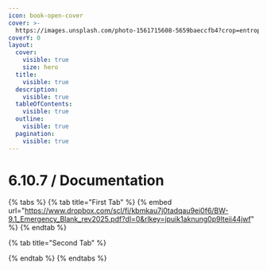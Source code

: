 ```yaml
---
icon: book-open-cover
cover: >-
  https://images.unsplash.com/photo-1561715608-5659baeccfb4?crop=entropy&cs=srgb&fm=jpg&ixid=M3wxOTcwMjR8MHwxfHNlYXJjaHw1fHxlbWVyZ2VuY3klMjBleGl0fGVufDB8fHx8MTc0Njc2NjQ2M3ww&ixlib=rb-4.1.0&q=85
coverY: 0
layout:
  cover:
    visible: true
    size: hero
  title:
    visible: true
  description:
    visible: true
  tableOfContents:
    visible: true
  outline:
    visible: true
  pagination:
    visible: true
---
```


# 6.10.7 / Documentation

{% tabs %}
{% tab title="First Tab" %}
{% embed url="https://www.dropbox.com/scl/fi/kbmkau7j0tadqau9ei0f6/BW-9.1_Emergency_Blank_rev2025.pdf?dl=0&rlkey=jpuik1aknung0p9lteii44jwf" %}
{% endtab %}

{% tab title="Second Tab" %}

{% endtab %}
{% endtabs %}
